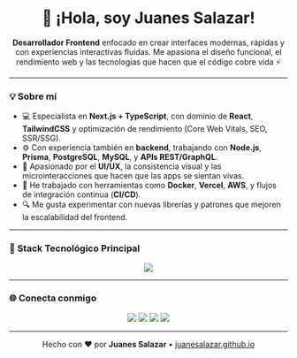<h1 align="center">👋 ¡Hola, soy Juanes Salazar!</h1>

<p align="center">
  <strong>Desarrollador Frontend</strong> enfocado en crear interfaces modernas, rápidas y con experiencias interactivas fluidas.  
  Me apasiona el diseño funcional, el rendimiento web y las tecnologías que hacen que el código cobre vida ⚡
</p>

---


### 💡 Sobre mí
- 💻 Especialista en **Next.js + TypeScript**, con dominio de **React**, **TailwindCSS** y optimización de rendimiento (Core Web Vitals, SEO, SSR/SSG).  
- ⚙️ Con experiencia también en **backend**, trabajando con **Node.js**, **Prisma**, **PostgreSQL**, **MySQL**, y **APIs REST/GraphQL**.  
- 🎨 Apasionado por el **UI/UX**, la consistencia visual y las microinteracciones que hacen que las apps se sientan vivas.  
- 🧩 He trabajado con herramientas como **Docker**, **Vercel**, **AWS**, y flujos de integración continua (**CI/CD**).  
- 🔍 Me gusta experimentar con nuevas librerías y patrones que mejoren la escalabilidad del frontend.  

---

### 🚀 Stack Tecnológico Principal
<p align="center">
  <img src="https://skillicons.dev/icons?i=ts,js,nextjs,react,tailwind,nodejs,express,prisma,postgresql,mysql,mongodb,graphql,docker,git,linux,figma,vite" />
</p>

---


### 🌐 Conecta conmigo
<p align="center">
  <a href="https://juanesalazar.github.io" target="_blank"><img src="https://img.shields.io/badge/Portfolio-%2306b6d4?style=for-the-badge&logo=vercel&logoColor=white" /></a>
  <a href="https://www.linkedin.com/in/juanes-salazar" target="_blank"><img src="https://img.shields.io/badge/LinkedIn-%230A66C2?style=for-the-badge&logo=linkedin&logoColor=white" /></a>
  <a href="mailto:juanes.salazar.dev@gmail.com"><img src="https://img.shields.io/badge/Email-%23EA4335?style=for-the-badge&logo=gmail&logoColor=white" /></a>
  <a href="https://github.com/JuanesSalazar"><img src="https://img.shields.io/badge/GitHub-%23181717?style=for-the-badge&logo=github&logoColor=white" /></a>
</p>

---

<p align="center">
  Hecho con ❤️ por <strong>Juanes Salazar</strong> • <a href="https://juanesalazar.github.io">juanesalazar.github.io</a>
</p>
